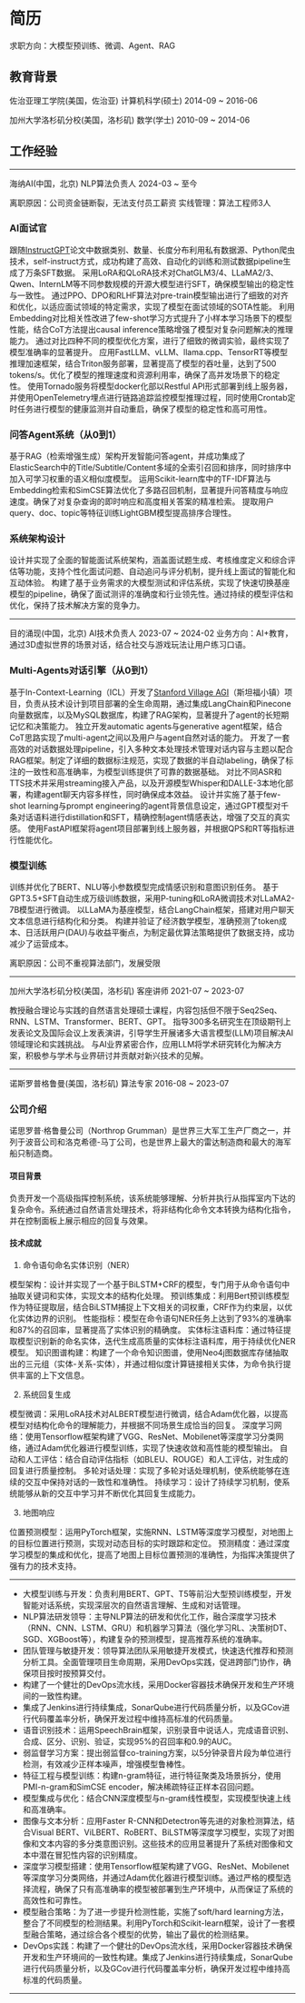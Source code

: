 # 简历

求职方向：大模型预训练、微调、Agent、RAG

## 教育背景

佐治亚理工学院(美国，佐治亚)
计算机科学(硕士)
2014-09 ~ 2016-06

加州大学洛杉矶分校(美国，洛杉矶)
数学(学士)
2010-09 ~ 2014-06

## 工作经验

---
海纳AI(中国，北京)
NLP算法负责人
2024-03 ~ 至今

离职原因：公司资金链断裂，无法支付员工薪资
实线管理：算法工程师3人

### AI面试官

跟随[InstructGPT](https://arxiv.org/abs/2203.02155)论文中数据类别、数量、长度分布利用私有数据源、Python爬虫技术，self-instruct方式，成功构建了高效、自动化的训练和测试数据pipeline生成了万条SFT数据。
采用LoRA和QLoRA技术对ChatGLM3/4、LLaMA2/3、Qwen、InternLM等不同参数规模的开源大模型进行SFT，确保模型输出的稳定性与一致性。
通过PPO、DPO和RLHF算法对pre-train模型输出进行了细致的对齐和优化，以适应面试领域的特定需求，实现了模型在面试领域的SOTA性能。
利用Embedding对比相关性改进了few-shot学习方式提升了小样本学习场景下的模型性能，结合CoT方法提出causal inference策略增强了模型对复杂问题解决的推理能力。
通过对比四种不同的模型优化方案，进行了细致的微调实验，最终实现了模型准确率的显著提升。
应用FastLLM、vLLM、llama.cpp、TensorRT等模型推理加速框架，结合Triton服务部署，显著提高了模型的吞吐量，达到了500 tokens/s。优化了模型的推理速度和资源利用率，确保了高并发场景下的稳定性。
使用Tornado服务将模型docker化部以Restful API形式部署到线上服务器，并使用OpenTelemetry埋点进行链路追踪监控模型推理过程，同时使用Crontab定时任务进行模型的健康监测并自动重启，确保了模型的稳定性和高可用性。

### 问答Agent系统（从0到1）

基于RAG（检索增强生成）架构开发智能问答agent，并成功集成了ElasticSearch中的Title/Subtitle/Content多域的全索引召回和排序，同时排序中加入可学习权重的语义相似度模型。
运用Scikit-learn库中的TF-IDF算法与Embedding检索和SimCSE算法优化了多路召回机制，显著提升问答精度与响应速度。确保了对复杂查询的即时响应和高度相关答案的精准检索。
提取用户query、doc、topic等特征训练LightGBM模型提高排序合理性。

### 系统架构设计

设计并实现了全面的智能面试系统架构，涵盖面试题生成、考核维度定义和综合评估等功能，支持个性化面试问题、自动追问与评分机制，提升线上面试的智能化和互动体验。
构建了基于业务需求的大模型测试和评估系统，实现了快速切换基座模型的pipeline，确保了面试测评的准确度和行业领先性。通过持续的模型评估和优化，保持了技术解决方案的竞争力。

---

目的涌现(中国，北京)
AI技术负责人
2023-07 ~ 2024-02
业务方向：AI+教育，通过3D虚拟世界的场景对话，结合社交与游戏玩法让用户练习口语。

### Multi-Agents对话引擎（从0到1）

基于In-Context-Learning（ICL）开发了[Stanford Village AGI](https://arxiv.org/abs/2304.03442)（斯坦福小镇）项目，负责从技术设计到项目部署的全生命周期，通过集成LangChain和Pinecone向量数据库，以及MySQL数据库，构建了RAG架构，显著提升了agent的长短期记忆和决策能力。
独立开发automatic agents与generative agent框架，结合CoT思路实现了multi-agent之间以及用户与agent自然对话的能力。
开发了一套高效的对话数据处理pipeline，引入多种文本处理技术管理对话内容与主题以配合RAG框架。制定了详细的数据标注规范，实现了数据的半自动labeling，确保了标注的一致性和高准确率，为模型训练提供了可靠的数据基础。
对比不同ASR和TTS技术并采用streaming接入产品，以及开源模型Whisper和DALLE-3本地化部署，构建agent聊天内容多样性，同时确保成本效益。
设计并实施了基于few-shot learning与prompt engineering的agent背景信息设定，通过GPT模型对千条对话语料进行distillation和SFT，精确控制agent情感表达，增强了交互的真实感。
使用FastAPI框架将agent项目部署到线上服务器，并根据QPS和RT等指标进行性能优化。

### 模型训练

训练并优化了BERT、NLU等小参数模型完成情感识别和意图识别任务。
基于GPT3.5+SFT自动生成万级训练数据，采用P-tuning和LoRA微调技术对LLaMA2-7B模型进行微调。
以LLaMA为基座模型，结合LangChain框架，搭建对用户聊天文本信息进行结构化和分类。
构建并验证了经济数学模型，准确预测了token成本、日活跃用户(DAU)与收益平衡点，为制定最优算法策略提供了数据支持，成功减少了运营成本。

离职原因：公司不重视算法部门，发展受限

---

加州大学洛杉矶分校(美国，洛杉矶)
客座讲师
2021-07 ~ 2023-07

教授融合理论与实践的自然语言处理硕士课程，内容包括但不限于Seq2Seq、RNN、LSTM、Transformer、BERT、GPT。
指导300多名研究生在顶级期刊上发表论文及国际会议上发表演讲，引导学生开展诸多大语言模型(LLM)项目解决AI领域理论和实践挑战。
与AI业界紧密合作，应用LLM将学术研究转化为解决方案，积极参与学术与业界研讨并贡献对新兴技术的见解。

---

诺斯罗普格鲁曼(美国，洛杉矶)
算法专家
2016-08 ~ 2023-07

### 公司介绍

诺思罗普·格鲁曼公司（Northrop Grumman）是世界三大军工生产厂商之一，并列于波音公司和洛克希德-马丁公司，也是世界上最大的雷达制造商和最大的海军船只制造商。

#### 项目背景

负责开发一个高级指挥控制系统，该系统能够理解、分析并执行从指挥室内下达的复杂命令。系统通过自然语言处理技术，将非结构化命令文本转换为结构化指令，并在控制面板上展示相应的回复与效果。

#### 技术成就

1. 命令语句命名实体识别（NER）

模型架构：设计并实现了一个基于BiLSTM+CRF的模型，专门用于从命令语句中抽取关键词和实体，实现文本的结构化处理。
预训练集成：利用Bert预训练模型作为特征提取层，结合BiLSTM捕捉上下文相关的词权重，CRF作为约束层，以优化实体边界的识别。
性能指标：模型在命令语句NER任务上达到了93%的准确率和87%的召回率，显著提高了实体识别的精确度。
实体标注语料库：通过特征提取模型识别新的命名实体，迭代生成高质量的实体标注语料库，用于持续优化NER模型。
知识图谱构建：构建了一个命令知识图谱，使用Neo4j图数据库存储抽取出的三元组（实体-关系-实体），并通过相似度计算链接相关实体，为命令执行提供丰富的上下文信息。

2. 系统回复生成

模型微调：采用LoRA技术对ALBERT模型进行微调，结合Adam优化器，以提高模型对结构化命令的理解能力，并根据不同场景生成恰当的回复。
深度学习网络：使用Tensorflow框架构建了VGG、ResNet、Mobilenet等深度学习分类网络，通过Adam优化器进行模型训练，实现了快速收敛和高性能的模型输出。
自动和人工评估：结合自动评估指标（如BLEU、ROUGE）和人工评估，对生成的回复进行质量控制。
多轮对话处理：实现了多轮对话处理机制，使系统能够在连续的交互中保持对话的一致性和准确性。
持续学习：设计了持续学习机制，使系统能够从新的交互中学习并不断优化其回复生成能力。

3. 地图响应

位置预测模型：运用PyTorch框架，实施RNN、LSTM等深度学习模型，对地图上的目标位置进行预测，实现对动态目标的实时跟踪和定位。
预测精度：通过深度学习模型的集成和优化，提高了地图上目标位置预测的准确性，为指挥决策提供了强有力的技术支持。

---

- 大模型训练与开发：负责利用BERT、GPT、T5等前沿大型预训练模型，开发智能对话系统，实现深层次的自然语言理解、生成和对话管理。
- NLP算法研发领导：主导NLP算法的研发和优化工作，融合深度学习技术（RNN、CNN、LSTM、GRU）和机器学习算法（强化学习RL、决策树DT、SGD、XGBoost等），构建复杂的预测模型，提高推荐系统的准确率。
- 团队管理与敏捷开发：领导算法团队采用敏捷开发模式，快速迭代推荐和预测分析工具。全面管理项目生命周期，采用DevOps实践，促进跨部门协作，确保项目按时按预算交付。
- 构建了一个健壮的DevOps流水线，采用Docker容器技术确保开发和生产环境间的一致性构建。
- 集成了Jenkins进行持续集成，SonarQube进行代码质量分析，以及GCov进行代码覆盖率分析，确保开发过程中维持高标准的代码质量。
- 语音识别技术：运用SpeechBrain框架，识别录音中说话人，完成语音识别、合成、区分、识别、验证，实现95%的召回率和0.9的AUC。
- 弱监督学习方案：提出弱监督co-training方案，以5分钟录音片段为单位进行检测，有效减少正样本噪声，增强模型鲁棒性。
- 特征工程与模型训练：构建n-gram特征，进行特征聚类及场景拆分，使用PMI-n-gram和SimCSE encoder，解决稀疏特征正样本召回问题。
- 模型集成与优化：结合CNN深度模型与n-gram线性模型，实现模型快速上线和高准确率。
- 图像与文本分析：应用Faster R-CNN和Detectron等先进的对象检测算法，结合Visual BERT、ViLBERT、RoBERT、BiLSTM等深度学习模型，实现了对图像和文本内容的多分类意图识别。这些技术的应用显著提升了系统对图像和文本中潜在冒犯性内容的识别精度。
- 深度学习模型搭建：使用Tensorflow框架构建了VGG、ResNet、Mobilenet等深度学习分类网络，并通过Adam优化器进行模型训练。通过严格的模型选择流程，确保了只有高准确率的模型被部署到生产环境中，从而保证了系统的高效性和可靠性。
- 模型融合策略：为了进一步提升检测性能，实施了soft/hard learning方法，整合了不同模型的检测结果。利用PyTorch和Scikit-learn框架，设计了一套模型融合策略，通过综合各个模型的优势，输出了最优的检测结果。
- DevOps实践：构建了一个健壮的DevOps流水线，采用Docker容器技术确保开发和生产环境间的一致性构建。集成了Jenkins进行持续集成，SonarQube进行代码质量分析，以及GCov进行代码覆盖率分析，确保开发过程中维持高标准的代码质量。

---

